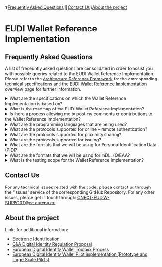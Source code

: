 ❓[Frequently Asked Questions](#frequently-asked-questions) :email:[Contact Us](#contact-us) :information_source:[About the project](#about-the-project)

# EUDI Wallet Reference Implementation 
## Frequently Asked Questions

A list of freqeuntly asked questions are consolidated in order to assist you with possible queries related to the EUDI Wallet Reference Implementation. Please refer to the [Architecture Reference Framework](https://github.com/eu-digital-identity-wallet/eudi-doc-architecture-and-reference-framework/blob/main/README.md) for the corresponding technical specifications and the [EUDI Wallet Reference Implementation](https://github.com/eu-digital-identity-wallet/.github/blob/main/profile/reference-implementation.md) overview page for further information.

<Details>
 <summary>What are the specifications on which the Wallet Reference Implementation is based on?</summary> 
 
The Wallet Reference Implementation is based on the <a href="https://github.com/eu-digital-identity-wallet/architecture-and-reference-framework">Architecture Reference Framework</a>.
</Details>

<Details>
 <summary>What is the roadmap of the EUDI Wallet Reference Implementation?</summary> 

The roadmap of the EUDI Wallet reference implementation provides a transparent view of the features and enhancements that are currently being developed or planned to the future. Its purpose is to promote open communication and collaboration in our community. For further details check the <a href="https://github.com/orgs/eu-digital-identity-wallet/projects/24">Public Roadmap</a>.
</Details>

<Details>
 <summary>Is there a process allowing me to post my comments or contributions to the Wallet Reference Implementation?</summary> 

We encourage you to contribute or provide your feedback/suggestion for the EUDI Wallet Reference Implementation. Depending on the type of feedback you wish to provide, you may utilise one of the following channels:

- _Code contributions_:
Comments and contributions on the codebase of the EUDI Wallet Reference Implementation are welcomed through the corresponding Github space.
- _Roadmap suggestions_:
If you have any questions or comments about the features listed on the roadmap or wish to suggest new features, please reach out via the <a href="https://github.com/eu-digital-identity-wallet/eudi-wallet-reference-implementation-roadmap/discussions)">Discussions forum</a>.
- _Other feedback_:
A designated mailbox CNECT-EUDIW-SUPPORT@ec.europa.eu is available where any queries related to the Wallet Reference Implementation can be addressed.
</Details>

<Details>
 <summary>What are the programming languages that are being used?</summary> 
 
For Android it will mainly be Kotlin and for the iOS it will mainly be Swift (so it is the preferred native language of each platform). Other languages will also be used in the ecosystem of the EUDIW.
</Details>

<Details>
 <summary>What are the protocols supported for online – remote authentication?</summary> 
 
The baseline for the reference implementation is the ARF. Hence, we will be supporting OID4VP using the profile of ISO23220-4 Annex B.
</Details>

<Details>
 <summary>What are the protocols supported for proximity sharing?</summary> 
 
The baseline for the reference implementation is the ARF. Hence, we will be supporting ISO/IEC 18013-5.
</Details>

<Details>
 <summary>What are the protocols supported for issuing?</summary> 
 
The baseline for the reference implementation is the ARF. Hence, we will be supporting OpenId4VCI-draft 12.
</Details>

<Details>
 <summary>What are the formats that we will be using for Personal Identification Data (PID)?</summary> 
 
According to the ARF and the corresponding PID rulebook, we will be supporting both mDoc and SD-JWT format. At the momment, mDoc (CBOR) is supported. Alternative formats such as SD-JWT VC will be incorporated in a future release end to end too.
</Details>

<Details>
 <summary>What are the formats that we will be using for mDL, (Q)EAA?</summary> 
 
According to the ARF and the corresponding PID rulebook, we will be supporting both mDoc and SD-JWT format. At the momment, mDoc (CBOR) is supported. Alternative formats such as SD-JWT VC will be incorporated in a future release end to end too.
</Details>

<Details>
 <summary>What is the testing scope for the Wallet Reference Implementation?</summary> 
 
Security and units tests have been executed; details of the corresponding tests can be found in the corresponding repositories.
</Details>

## Contact Us

For any technical issues related with the code, please contact us through the “Issues” service of the corresponding GitHub Repository. For any other issues, please get in touch through: [CNECT-EUDIW-SUPPORT@ec.europa.eu](mailto:CNECT-EUDIW-SUPPORT@ec.europa.eu)

## About the project
Links for additional information:  
-  [Electronic Identification](https://digital-strategy.ec.europa.eu/en/policies/electronic-identification)  
-  [Q&A Digital Identity Regulation Proposal](https://digital-strategy.ec.europa.eu/en/faqs/qa-digital-identity-regulation-proposal)  
-  [European Digital Identity Wallet Toolbox Process](https://digital-strategy.ec.europa.eu/en/policies/eudi-wallet-toolbox)  
-  [European Digital Identity Wallet Pilot implementation (Prototype and Large Scale Pilots)](https://digital-strategy.ec.europa.eu/en/policies/eudi-wallet-implementation)  
